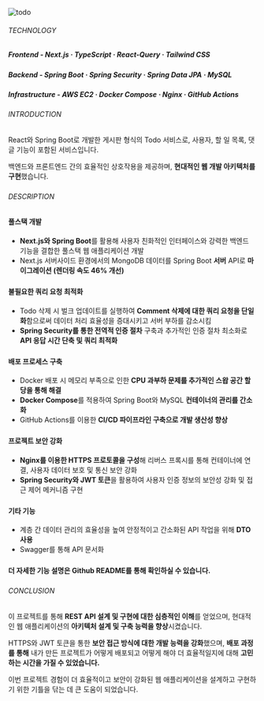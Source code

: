 ![todo](https://github.com/jhchoi1182/next-todo/assets/116577489/c959ef3f-656d-4d22-b713-34fcf3006a44)

###### TECHNOLOGY

##### **Frontend** - Next.js · TypeScript · React-Query · Tailwind CSS

##### **Backend** - Spring Boot · Spring Security · Spring Data JPA · MySQL

##### **Infrastructure** - AWS EC2 · Docker Compose · Nginx · GitHub Actions

###

###### INTRODUCTION

React와 Spring Boot로 개발한 게시판 형식의 Todo 서비스로, 사용자, 할 일 목록, 댓글 기능이 포함된 서비스입니다.

백엔드와 프론트엔드 간의 효율적인 상호작용을 제공하며, **현대적인 웹 개발 아키텍처를 구현**했습니다.

###

###### DESCRIPTION

#### 풀스택 개발

- **Next.js와 Spring Boot**를 활용해 사용자 친화적인 인터페이스와 강력한 백엔드 기능을 결합한 풀스택 웹 애플리케이션 개발
- Next.js 서버사이드 환경에서의 MongoDB 데이터를 Spring Boot **서버** API로 **마이그레이션 (렌더링 속도 46% 개선)**

###

#### 불필요한 쿼리 요청 최적화

- Todo 삭제 시 벌크 업데이트를 실행하여 **Comment 삭제에 대한 쿼리 요청을 단일화**함으로써 데이터 처리 효율성을 증대시키고 서버 부하를 감소시킴
- **Spring Security를 통한 전역적 인증 절차** 구축과 추가적인 인증 절차 최소화로 **API 응답 시간 단축 및 쿼리 최적화**

###

#### 배포 프로세스 구축

- Docker 배포 시 메모리 부족으로 인한 **CPU 과부하 문제를 추가적인 스왑 공간 할당을 통해 해결**
- **Docker Compose**를 적용하여 Spring Boot와 MySQL **컨테이너의 관리를 간소화**
- GitHub Actions를 이용한 **CI/CD 파이프라인 구축으로 개발 생산성 향상**

###

#### 프로젝트 보안 강화

- **Nginx를 이용한 HTTPS 프로토콜을 구성**해 리버스 프록시를 통해 컨테이너에 연결, 사용자 데이터 보호 및 통신 보안 강화
- **Spring Security와 JWT 토큰**을 활용하여 사용자 인증 정보의 보안성 강화 및 접근 제어 메커니즘 구현

###

#### 기타 기능

- 계층 간 데이터 관리의 효율성을 높여 안정적이고 간소화된 API 작업을 위해 **DTO 사용**
- Swagger를 통해 API 문서화

###

**더 자세한 기능 설명은 Github README를 통해 확인하실 수 있습니다.**

###

###### CONCLUSION

이 프로젝트를 통해 **REST API 설계 및 구현에 대한 심층적인 이해**를 얻었으며, 현대적인 웹 애플리케이션의 **아키텍처 설계 및 구축 능력을 향상**시켰습니다.

HTTPS와 JWT 토큰을 통한 **보안 접근 방식에 대한 개발 능력을 강화**했으며, **배포 과정를 통해** 내가 만든 프로젝트가 어떻게 배포되고 어떻게 해야 더 효율적일지에 대해 **고민하는 시간을 가질 수 있었습니다.**

이번 프로젝트 경험이 더 효율적이고 보안이 강화된 웹 애플리케이션을 설계하고 구현하기 위한 기틀을 닦는 데 큰 도움이 되었습니다.
